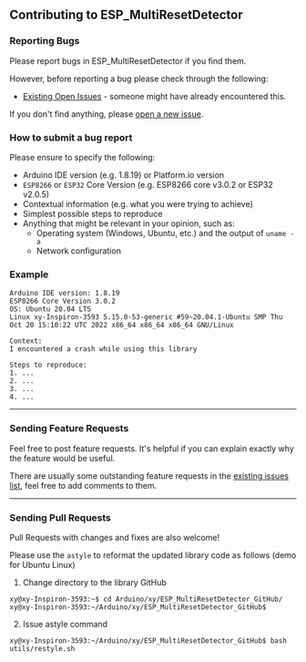 ## Contributing to ESP_MultiResetDetector

### Reporting Bugs

Please report bugs in ESP_MultiResetDetector if you find them.

However, before reporting a bug please check through the following:

* [Existing Open Issues](https://github.com/khoih-prog/ESP_MultiResetDetector/issues) - someone might have already encountered this.

If you don't find anything, please [open a new issue](https://github.com/khoih-prog/ESP_MultiResetDetector/issues/new).

### How to submit a bug report

Please ensure to specify the following:

* Arduino IDE version (e.g. 1.8.19) or Platform.io version
* `ESP8266` or `ESP32` Core Version (e.g. ESP8266 core v3.0.2 or ESP32 v2.0.5)
* Contextual information (e.g. what you were trying to achieve)
* Simplest possible steps to reproduce
* Anything that might be relevant in your opinion, such as:
  * Operating system (Windows, Ubuntu, etc.) and the output of `uname -a`
  * Network configuration


### Example

```
Arduino IDE version: 1.8.19
ESP8266 Core Version 3.0.2
OS: Ubuntu 20.04 LTS
Linux xy-Inspiron-3593 5.15.0-53-generic #59~20.04.1-Ubuntu SMP Thu Oct 20 15:10:22 UTC 2022 x86_64 x86_64 x86_64 GNU/Linux

Context:
I encountered a crash while using this library

Steps to reproduce:
1. ...
2. ...
3. ...
4. ...
```

---

### Sending Feature Requests

Feel free to post feature requests. It's helpful if you can explain exactly why the feature would be useful.

There are usually some outstanding feature requests in the [existing issues list](https://github.com/khoih-prog/ESP_MultiResetDetector/issues?q=is%3Aopen+is%3Aissue+label%3Aenhancement), feel free to add comments to them.

---

### Sending Pull Requests

Pull Requests with changes and fixes are also welcome!

Please use the `astyle` to reformat the updated library code as follows (demo for Ubuntu Linux)

1. Change directory to the library GitHub

```
xy@xy-Inspiron-3593:~$ cd Arduino/xy/ESP_MultiResetDetector_GitHub/
xy@xy-Inspiron-3593:~/Arduino/xy/ESP_MultiResetDetector_GitHub$
```

2. Issue astyle command

```
xy@xy-Inspiron-3593:~/Arduino/xy/ESP_MultiResetDetector_GitHub$ bash utils/restyle.sh
```

